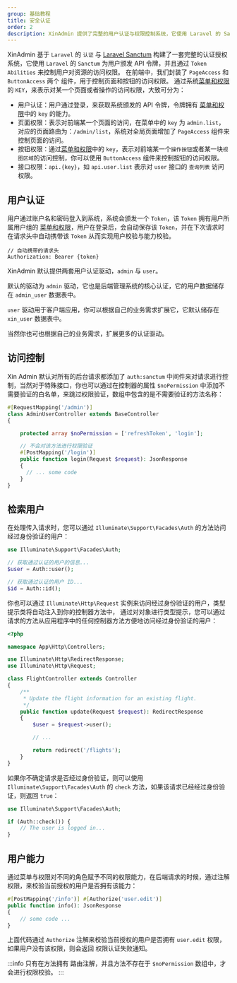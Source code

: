 ```yaml
---
group: 基础教程
title: 安全认证
order: 2
description: XinAdmin 提供了完整的用户认证与权限控制系统，它使用 Laravel 的 Sanctum 为用户颁发 API 令牌，并且通过 Token Abilities 来控制用户对资源的访问权限。
---
```


XinAdmin 基于 `Laravel` 的 `认证` 与 [Laravel Sanctum](https://laravel.com/docs/12.x/sanctum) 构建了一套完整的认证授权系统，它使用
`Laravel` 的 `Sanctum` 为用户颁发 API 令牌，并且通过 `Token Abilities` 来控制用户对资源的访问权限。
在前端中，我们封装了 `PageAccess` 和 `ButtonAccess` 两个 组件，用于控制页面和按钮的访问权限。
通过系统[菜单和权限](/laravel/base-auth)的 `KEY`，来表示对某一个页面或者操作的访问权限，大致可分为：

- 用户认证：用户通过登录，来获取系统颁发的 API 令牌，令牌拥有 [菜单和权限](/laravel/base-auth)中的 `key` 的能力。
- 页面权限：表示对前端某一个页面的访问，在菜单中的 `key` 为 `admin.list`，对应的页面路由为：`/admin/list`，系统对全局页面增加了 `PageAccess` 组件来控制页面的访问。
- 按钮权限：通过[菜单和权限](/laravel/base-auth)中的 `key`，表示对前端某一个`操作按钮`或者某一块`视图区域`的访问控制，你可以使用 `ButtonAccess` 组件来控制按钮的访问权限。
- 接口权限：`api.{key}`，如 `api.user.list` 表示对 `user` 接口的 `查询列表` 访问权限。

## 用户认证

用户通过账户名和密码登入到系统，系统会颁发一个 `Token`，该 `Token` 拥有用户所属用户组的 [菜单和权限](/laravel/base-auth)，用户在登录后，会自动保存该 `Token`，并在下次请求时在请求头中自动携带该 `Token`
从而实现用户校验与能力校验。

```text
// 自动携带的请求头
Authorization: Bearer {token}
```

XinAdmin 默认提供两套用户认证驱动，`admin` 与 `user`。

默认的驱动为 `admin` 驱动，它也是后端管理系统的核心认证，它的用户数据储存在 `admin_user` 数据表中。

`user` 驱动用于客户端应用，你可以根据自己的业务需求扩展它，它默认储存在 `xin_user` 数据表中。

当然你也可也根据自己的业务需求，扩展更多的认证驱动。

## 访问控制

Xin Admin 默认对所有的后台请求都添加了 `auth:sanctum` 中间件来对请求进行控制，当然对于特殊接口，你也可以通过在控制器的属性 `$noPermission` 中添加不需要验证的白名单，来跳过权限验证，数组中包含的是不需要验证的方法名称：

```php
#[RequestMapping('/admin')]
class AdminUserController extends BaseController
{

    protected array $noPermission = ['refreshToken', 'login'];

    // 不会对该方法进行权限验证
    #[PostMapping('/login')]
    public function login(Request $request): JsonResponse
    {
      // ... some code
    }
}

```

## 检索用户

在处理传入请求时，您可以通过 `Illuminate\Support\Facades\Auth` 的方法访问经过身份验证的用户：

```php
use Illuminate\Support\Facades\Auth;

// 获取通过认证的用户的信息...
$user = Auth::user();

// 获取通过认证的用户 ID...
$id = Auth::id();
```

你也可以通过 `Illuminate\Http\Request` 实例来访问经过身份验证的用户，类型提示类将自动注入到你的控制器方法中，
通过对对象进行类型提示，您可以通过请求的方法从应用程序中的任何控制器方法方便地访问经过身份验证的用户：

```php
<?php

namespace App\Http\Controllers;

use Illuminate\Http\RedirectResponse;
use Illuminate\Http\Request;

class FlightController extends Controller
{
    /**
     * Update the flight information for an existing flight.
     */
    public function update(Request $request): RedirectResponse
    {
        $user = $request->user();

        // ...

        return redirect('/flights');
    }
}
```

如果你不确定请求是否经过身份验证，则可以使用 `Illuminate\Support\Facades\Auth` 的 `check` 方法，如果该请求已经经过身份验证，则返回 `true`：

```php
use Illuminate\Support\Facades\Auth;

if (Auth::check()) {
    // The user is logged in...
}
```

## 用户能力

通过菜单与权限对不同的角色赋予不同的权限能力，在后端请求的时候，通过注解权限，来校验当前授权的用户是否拥有该能力：

```php
#[PostMapping('/info')] #[Authorize('user.edit')]
public function info(): JsonResponse
{
    // some code ...
}
```

上面代码通过 `Authorize` 注解来校验当前授权的用户是否拥有 `user.edit` 权限，如果用户没有该权限，则会返回 权限认证失败通知。

:::info
只有在方法拥有 路由注解，并且方法不存在于 `$noPermission` 数组中，才会进行权限校验。
:::
